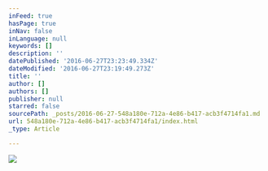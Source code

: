 ```yaml
---
inFeed: true
hasPage: true
inNav: false
inLanguage: null
keywords: []
description: ''
datePublished: '2016-06-27T23:23:49.334Z'
dateModified: '2016-06-27T23:19:49.273Z'
title: ''
author: []
authors: []
publisher: null
starred: false
sourcePath: _posts/2016-06-27-548a180e-712a-4e86-b417-acb3f4714fa1.md
url: 548a180e-712a-4e86-b417-acb3f4714fa1/index.html
_type: Article

---
```

![](https://the-grid-user-content.s3-us-west-2.amazonaws.com/ee0046fd-3073-48b0-a219-af0553a58543.jpg)